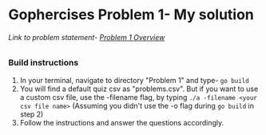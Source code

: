 # Gophercises Problem 1- My solution
###### Link to problem statement- [Problem 1 Overview](https://courses.calhoun.io/lessons/les_goph_01)

### Build instructions
1. In your terminal, navigate to directory "Problem 1" and type- `go build`
2. You will find a default quiz csv as "problems.csv". But if you want to use a custom csv file, use the -filename flag, by typing `./a -filename <your csv file name>` (Assuming you didn't use the -o flag during `go build` in step 2)
3. Follow the instructions and answer the questions accordingly.
